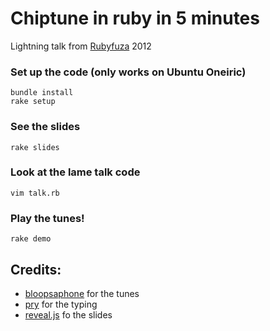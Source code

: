Chiptune in ruby in 5 minutes
=============================
Lightning talk from [Rubyfuza](http://rubyfuza.org) 2012


### Set up the code (only works on Ubuntu Oneiric)

    bundle install
    rake setup

### See the slides

    rake slides

### Look at the lame talk code

    vim talk.rb

### Play the tunes!

    rake demo

## Credits:

* [bloopsaphone](https://github.com/mental/bloopsaphone) for the tunes
* [pry](http://pry.github.com) for the typing
* [reveal.js](http://lab.hakim.se/reveal-js) fo the slides
